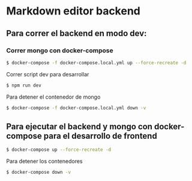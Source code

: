 # Markdown editor backend

## Para correr el backend en modo dev:

### Correr mongo con docker-compose

```sh
$ docker-compose -f docker-compose.local.yml up --force-recreate -d
```

Correr script dev para desarrollar

```sh
$ npm run dev 
```

Para detener el contenedor de mongo
```sh
$ docker-compose -f docker-compose.local.yml down -v  
```

## Para ejecutar el backend y mongo con docker-compose para el desarrollo de frontend


```sh
$ docker-compose up --force-recreate -d
```


Para detener los contenedores
```sh
$ docker-compose down -v  
```
